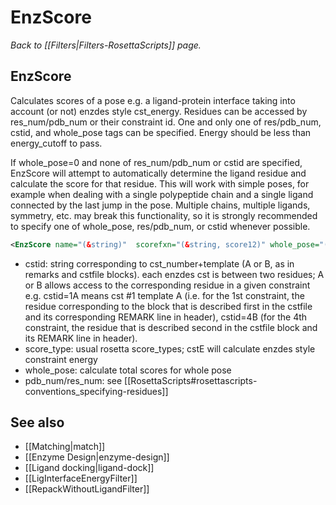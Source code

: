 # EnzScore
*Back to [[Filters|Filters-RosettaScripts]] page.*
## EnzScore

Calculates scores of a pose e.g. a ligand-protein interface taking into account (or not) enzdes style cst\_energy. Residues can be accessed by res\_num/pdb\_num or their constraint id. One and only one of res/pdb\_num, cstid, and whole\_pose tags can be specified. Energy should be less than energy_cutoff to pass.

If whole_pose=0 and none of res_num/pdb_num or cstid are specified, EnzScore will attempt to automatically determine the ligand residue and calculate the score for that residue.  This will work with simple poses, for example when dealing with a single polypeptide chain and a single ligand connected by the last jump in the pose.  Multiple chains, multiple ligands, symmetry, etc. may break this functionality, so it is strongly recommended to specify one of whole_pose, res/pdb_num, or cstid whenever possible.

```xml
<EnzScore name="(&string)"  scorefxn="(&string, score12)" whole_pose="(&bool,0)" score_type="(&string)" res_num/pdb_num="(see convention)" cstid="(&string)" energy_cutoff="(0.0 &float)"/>
```

-   cstid: string corresponding to cst\_number+template (A or B, as in remarks and cstfile blocks). each enzdes cst is between two residues; A or B allows access to the corresponding residue in a given constraint e.g. cstid=1A means cst \#1 template A (i.e. for the 1st constraint, the residue corresponding to the block that is described first in the cstfile and its corresponding REMARK line in header), cstid=4B (for the 4th constraint, the residue that is described second in the cstfile block and its REMARK line in header).
-   score\_type: usual rosetta score\_types; cstE will calculate enzdes style constraint energy
-   whole\_pose: calculate total scores for whole pose
-   pdb\_num/res\_num: see [[RosettaScripts#rosettascripts-conventions_specifying-residues]]

## See also

* [[Matching|match]]
* [[Enzyme Design|enzyme-design]]
* [[Ligand docking|ligand-dock]]
* [[LigInterfaceEnergyFilter]]
* [[RepackWithoutLigandFilter]]
